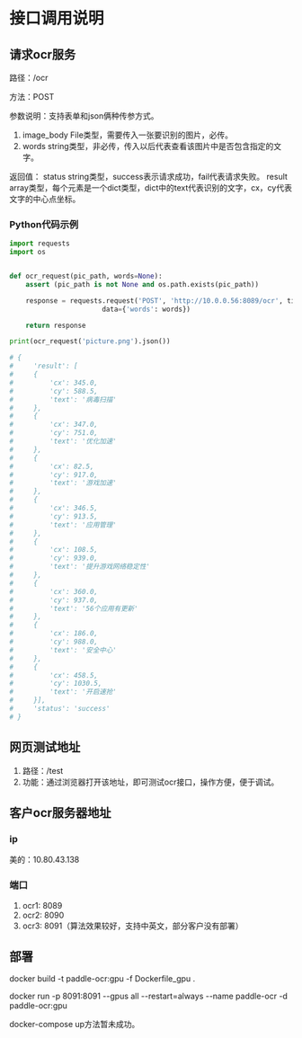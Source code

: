 # 接口调用说明
## 请求ocr服务

路径：/ocr

方法：POST

参数说明：支持表单和json俩种传参方式。

1. image_body File类型，需要传入一张要识别的图片，必传。
2. words string类型，非必传，传入以后代表查看该图片中是否包含指定的文字。

返回值：
status string类型，success表示请求成功，fail代表请求失败。
result array类型，每个元素是一个dict类型，dict中的text代表识别的文字，cx，cy代表文字的中心点坐标。

### Python代码示例

```python
import requests
import os


def ocr_request(pic_path, words=None):
    assert (pic_path is not None and os.path.exists(pic_path))

    response = requests.request('POST', 'http://10.0.0.56:8089/ocr', timeout=120.0, files={"image_body": open(pic_path, "rb")},
                       data={'words': words})

    return response

print(ocr_request('picture.png').json())

# {
#     'result': [
#     {
#         'cx': 345.0,
#         'cy': 588.5,
#         'text': '病毒扫描'
#     },
#     {
#         'cx': 347.0,
#         'cy': 751.0,
#         'text': '优化加速'
#     },
#     {
#         'cx': 82.5,
#         'cy': 917.0,
#         'text': '游戏加速'
#     },
#     {
#         'cx': 346.5,
#         'cy': 913.5,
#         'text': '应用管理'
#     },
#     {
#         'cx': 108.5,
#         'cy': 939.0,
#         'text': '提升游戏网络稳定性'
#     },
#     {
#         'cx': 360.0,
#         'cy': 937.0,
#         'text': '56个应用有更新'
#     },
#     {
#         'cx': 186.0,
#         'cy': 988.0,
#         'text': '安全中心'
#     },
#     {
#         'cx': 458.5,
#         'cy': 1030.5,
#         'text': '开启速抢'
#     }],
#     'status': 'success'
# }
```

## 网页测试地址

1. 路径：/test
2. 功能：通过浏览器打开该地址，即可测试ocr接口，操作方便，便于调试。


## 客户ocr服务器地址

### ip
美的：10.80.43.138

### 端口
1. ocr1: 8089
2. ocr2: 8090
3. ocr3: 8091（算法效果较好，支持中英文，部分客户没有部署）

## 部署
docker build -t paddle-ocr:gpu -f Dockerfile_gpu .

docker run -p 8091:8091 --gpus all --restart=always --name paddle-ocr -d paddle-ocr:gpu

docker-compose up方法暂未成功。